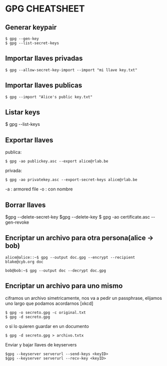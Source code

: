 # GPG CHEATSHEET
## Generar keypair
```
$ gpg --gen-key
$ gpg --list-secret-keys
```

## Importar llaves privadas
```
$ gpg --allow-secret-key-import --import "mi llave key.txt"
```

## Importar llaves publicas
```
$ gpg --import "Alice's public key.txt"
```
## Listar keys
$ gpg --list-keys

## Exportar llaves
publica:
```
$ gpg -ao publickey.asc --export alice@rlab.be
```

privada:
```
$ gpg -ao privatekey.asc --export-secret-keys alice@rlab.be
```
-a : armored file
-o : con nombre

## Borrar llaves
$gpg --delete-secret-key <username>
$gpg --delete-key <username>
$ gpg -ao certificate.asc --gen-revoke <keyID>

## Encriptar un archivo para otra persona(alice -> bob)
```
alice@alice::~$ gpg --output doc.gpg --encrypt --recipient blake@cyb.org doc
```

```
bob@bob:~$ gpg --output doc --decrypt doc.gpg
```
## Encriptar un archivo para uno mismo
 ciframos un archivo simetricamente, nos va a pedir un passphrase, elijamos uno largo que podamos acordarnos [xkcd]

```
$ gpg -o secreto.gpg -c original.txt
$ gpg -d secreto.gpg
```

o si lo quieren guardar en un documento

```
$ gpg -d secreto.gpg > archivo.txtx
```

Enviar y bajar llaves de keyservers

```
$gpg --keyserver serverurl --send-keys <keyID>
$gpg --keyserver serverurl --recv-key <keyID>
```

